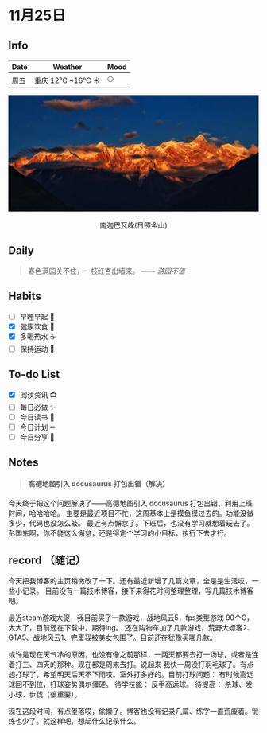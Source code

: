 # 11月25日

## Info

| Date | Weather          | Mood |
|-----|------------------|-----|
| 周五  | 重庆 12°C ~16°C  ☀ | 🌕  |


![25.jpg](log_Img/25.jpg)
<center>南迦巴瓦峰(日照金山)</center>

## Daily
> 春色满园关不住，一枝红杏出墙来。
> —— *游园不值*

## Habits

- [ ] 早睡早起 🌃
- [x] 健康饮食 🥗
- [x] 多喝热水 ☕️
- [ ] 保持运动 💪

## To-do List

- [x] 阅读资讯 📺
- [ ] 每日必做 ✨
- [ ] 今日读书 📖
- [ ] 今日计划 ✏
- [ ] 今日分享 📌

## Notes
 > #### 高德地图引入 docusaurus 打包出错（解决） 
   今天终于把这个问题解决了——高德地图引入 docusaurus 打包出错，利用上班时间，哈哈哈哈。 主要是最近项目不忙，这周基本上是摸鱼摸过去的。功能没做多少，代码也没怎么敲。
最近有点懈怠了。下班后，也没有学习就想着玩去了。彭国东啊，你不能这么懈怠，还是得定个学习的小目标，执行下去才行。

## record （随记）

  今天把我博客的主页稍微改了一下。还有最近新增了几篇文章，全是是生活哎，一些小记录。
  目前没有一篇技术博客，接下来得花时间整理整理，写几篇技术博客吧。

  最近steam游戏大促，我目前买了一款游戏，战地风云5，fps类型游戏 90个G，太大了，目前还在下载中，期待ing。
  还在购物车加了几款游戏，荒野大嫖客2、GTA5、战地风云1、完蛋我被美女包围了。目前还在犹豫买哪几款。

  或许是现在天气冷的原因，也没有像之前那样，一两天都要去打一场球，或者是连着打三、四天的那种。现在都是周末去打。说起来
我快一周没打羽毛球了。有点想打球了，希望明天后天不下雨哎。室外打多好的。目前打球问题： 有时候高远球回不到位，打球姿势偶尔僵硬。
待学技能： 反手高远球。 待提高： 杀球、发小球、步伐（很重要）。

  现在这段时间，有点堕落哎，偷懒了。博客也没有记录几篇、练字一直荒废着。锻炼也少了。就这样吧，想起什么记录什么。

  

  
   

